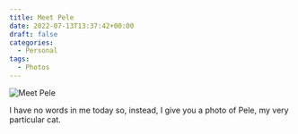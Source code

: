 ```yaml
---
title: Meet Pele
date: 2022-07-13T13:37:42+00:00
draft: false
categories:
  - Personal
tags:
  - Photos
---
```


![Meet Pele](/images/2022/07/pele-the-cat.jpeg)

I have no words in me today so, instead, I give you a photo of Pele, my very particular cat.